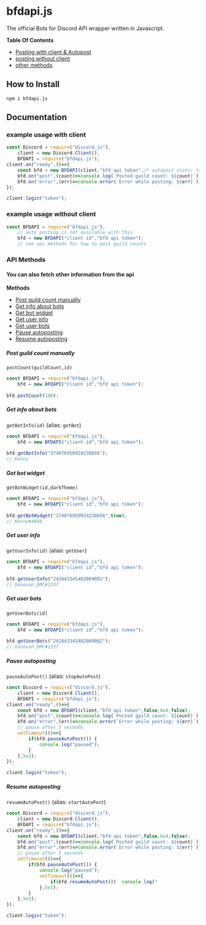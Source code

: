 # bfdapi.js
The official Bots for Discord API wrapper written in Javascript.

**Table Of Contents**
*  [Posting with client & Autopost](#example-usage-with-client)
*  [posting without client](#example-usage-without-client)
*  [other methods](#you-can-also-fetch-other-information-from-the-api)
## How to Install
`npm i bfdapi.js`

## Documentation

### example usage with client
```js
const Discord = require("discord.js"),
    client = new Discord.Client(),
    BFDAPI = require("bfdapi.js");
client.on("ready",()=>{
    const bfd = new BFDAPI(client,"bfd api token",/* autopost stats: true/false*/false,/* autopostInterval, how often to post stats? between 1 minute and 1 day (in ms), defaults to 5 minutes*/6e4,/*shardSupport, attempt to deal with ShardingManager sharding by fetching from each shard*/false);
    bfd.on("post",(count)=>console.log(`Posted guild count: ${count}`));
    bfd.on("error",(err)=>console.error(`Error while posting: ${err}`));
});

client.login("token");
```

### example usage without client
```js
const BFDAPI = require("bfdapi.js"),
    // auto posting is not available with this
    bfd = new BFDAPI("client id","bfd api token");
    // see api methods for how to post guild counts
```

### API Methods

#### You can also fetch other information from the api

**Methods**
*  [Post guild count manually](#post-guild-count-manually)
*  [Get info about bots](#get-info-about-bots)
*  [Get bot widget](#get-bot-widget)
*  [Get user info](#get-user-info)
*  [Get user bots](#get-user-bots)
*  [Pause autoposting](#pause-autoposting)
*  [Resume autoposting](#resume-autoposting)

##### Post guild count manually
`postCount(guildCount,id)`
```js
const BFDAPI = require("bfdapi.js"),
    bfd = new BFDAPI("client id","bfd api token");
    
bfd.postCount(100);
```

##### Get info about bots
`getBotInfo(id)` (alias: `getBot`)
```js
const BFDAPI = require("bfdapi.js"),
    bfd = new BFDAPI("client id","bfd api token");
    
bfd.getBotInfo("374076950924230656");
// Kenny
```

##### Get bot widget
`getBotWidget(id,darkTheme)`
```js
const BFDAPI = require("bfdapi.js"),
    bfd = new BFDAPI("client id","bfd api token");
    
bfd.getBotWidget("374076950924230656",true);
// Kenny#4088
```

##### Get user info
`getUserInfo(id)` (alias: `getUser`)
```js
const BFDAPI = require("bfdapi.js"),
    bfd = new BFDAPI("client id","bfd api token");
    
bfd.getUserInfo("242843345402069002");
// Donovan_DMC#1337
```

##### Get user bots
`getUserBots(id)`
```js
const BFDAPI = require("bfdapi.js"),
    bfd = new BFDAPI("client id","bfd api token");
    
bfd.getUserBots("242843345402069002");
// Donovan_DMC#1337
```

##### Pause autoposting
`pauseAutoPost()` (alias: `stopAutoPost`)
```js
const Discord = require("discord.js"),
    client = new Discord.Client(),
    BFDAPI = require("bfdapi.js");
client.on("ready",()=>{
    const bfd = new BFDAPI(client,"bfd api token",false,6e4,false);
    bfd.on("post",(count)=>console.log(`Posted guild count: ${count}`));
    bfd.on("error",(err)=>console.error(`Error while posting: ${err}`));
    // pause after 5 seconds
    setTimeout(()=>{
        if(bfd.pauseAutoPost()) {
            console.log("paused");
        }
    },5e3);
});

client.login("token");
```

##### Resume autoposting
`resumeAutoPost()` (alias: `startAutoPost`)
```js
const Discord = require("discord.js"),
    client = new Discord.Client(),
    BFDAPI = require("bfdapi.js");
client.on("ready",()=>{
    const bfd = new BFDAPI(client,"bfd api token",false,6e4,false);
    bfd.on("post",(count)=>console.log(`Posted guild count: ${count}`));
    bfd.on("error",(err)=>console.error(`Error while posting: ${err}`));
    // pause after 5 seconds
    setTimeout(()=>{
        if(bfd.pauseAutoPost()) {
            console.log("paused");
            setTimeout(()=>{
                if(bfd.resumeAutoPost())  console.log("
            },5e3);
        }
    },5e3);
});

client.login("token");
```